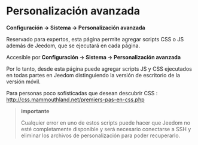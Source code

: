 # Personalización avanzada
**Configuración → Sistema → Personalización avanzada**

Reservado para expertos, esta página permite agregar scripts CSS o JS además de Jeedom, que se ejecutará en cada página.

Accesible por **Configuración → Sistema → Personalización avanzada**

Por lo tanto, desde esta página puede agregar scripts JS y CSS ejecutados en todas partes en Jeedom distinguiendo la versión de escritorio de la versión móvil.

Para personas poco sofisticadas que desean descubrir CSS :
<http://css.mammouthland.net/premiers-pas-en-css.php>

> **importante**
>
> Cualquier error en uno de estos scripts puede hacer que Jeedom no esté completamente disponible y será necesario conectarse a SSH y eliminar los archivos de personalización para poder recuperarlo.